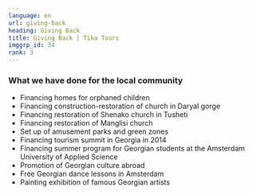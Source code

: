 ```yaml
---
language: en
url: giving-back
heading: Giving Back
title: Giving Back | Tika Tours
imggrp_id: 34
rank: 3
---
```

<div class="row content-row"><!-- 1509 (1)-->

</div>

<div class="row content-row"><!-- 1510 (2)-->
<div class="col-12 col-sm-6 col-md-6"><!-- 2010 -->

### What we have done for the local community

*   Financing homes for orphaned children
*   Financing construction\-restoration of church in Daryal gorge
*   Financing restoration of Shenako church in Tusheti
*   Financing restoration of Manglisi church
*   Set up of amusement parks and green zones
*   Financing tourism summit in Georgia in 2014
*   Financing summer program for Georgian students at the Amsterdam University of Applied Science
*   Promotion of Georgian culture abroad
*   Free Georgian dance lessons in Amsterdam
*   Painting exhibition of famous Georgian artists

</div>

<div class="col-12 col-sm-6 col-md-6"><!-- 2011 -->



</div>

</div>
